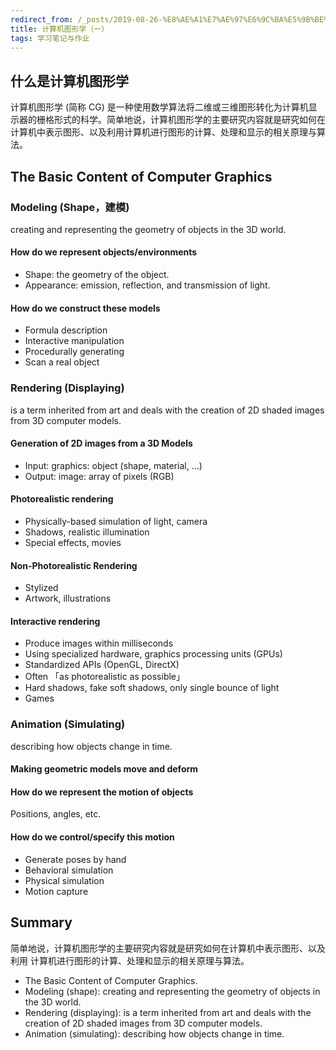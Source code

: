 ```yaml
---
redirect_from: /_posts/2019-08-26-%E8%AE%A1%E7%AE%97%E6%9C%BA%E5%9B%BE%E5%BD%A2%E5%AD%A6-%E4%B8%80/
title: 计算机图形学（一）
tags: 学习笔记与作业
---
```


## 什么是计算机图形学

计算机图形学 (简称 CG) 是一种使用数学算法将二维或三维图形转化为计算机显示器的栅格形式的科学。简单地说，计算机图形学的主要研究内容就是研究如何在计算机中表示图形、以及利用计算机进行图形的计算、处理和显示的相关原理与算法。

## The Basic Content of Computer Graphics

### Modeling (Shape，建模)

creating and representing the geometry of objects in the 3D world.

#### How do we represent objects/environments

- Shape: the geometry of the object.
- Appearance: emission, reflection, and transmission of light.

#### How do we construct these models

- Formula description
- Interactive manipulation
- Procedurally generating
- Scan a real object

### Rendering (Displaying)

is a term inherited from art and deals with the creation of 2D shaded images from 3D computer models.

#### Generation of 2D images from a 3D Models

- Input: graphics: object (shape, material, …)
- Output: image: array of pixels (RGB)

#### Photorealistic rendering

- Physically-based simulation of light, camera
- Shadows, realistic illumination
- Special effects, movies

#### Non-Photorealistic Rendering

- Stylized
- Artwork, illustrations

#### Interactive rendering

- Produce images within milliseconds
- Using specialized hardware, graphics processing units (GPUs)
- Standardized APIs (OpenGL, DirectX)
- Often 「as photorealistic as possible」
- Hard shadows, fake soft shadows, only single bounce of light
- Games

### Animation (Simulating)

describing how objects change in time.

#### Making geometric models move and deform

#### How do we represent the motion of objects

Positions, angles, etc.

#### How do we control/specify this motion

- Generate poses by hand
- Behavioral simulation
- Physical simulation
- Motion capture

## Summary

简单地说，计算机图形学的主要研究内容就是研究如何在计算机中表示图形、以及利用 计算机进行图形的计算、处理和显示的相关原理与算法。

- The Basic Content of Computer Graphics.
- Modeling (shape): creating and representing the geometry of objects in the 3D world.
- Rendering (displaying): is a term inherited from art and deals with the creation of 2D shaded images from 3D computer models.
- Animation (simulating): describing how objects change in time.
